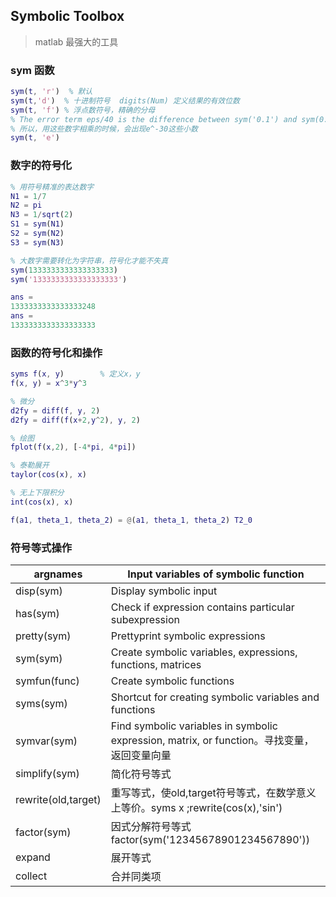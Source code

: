 ## Symbolic Toolbox

> matlab 最强大的工具

### sym 函数

```matlab
sym(t, 'r')  % 默认
sym(t,'d')	% 十进制符号  digits(Num) 定义结果的有效位数
sym(t, 'f')	% 浮点数符号，精确的分母
% The error term eps/40 is the difference between sym('0.1') and sym(0.1).
% 所以，用这些数字相乘的时候，会出现e^-30这些小数
sym(t, 'e')
```

### 数字的符号化

```matlab
% 用符号精准的表达数字
N1 = 1/7
N2 = pi
N3 = 1/sqrt(2)
S1 = sym(N1)
S2 = sym(N2)
S3 = sym(N3)

% 大数字需要转化为字符串，符号化才能不失真
sym(1333333333333333333)
sym('1333333333333333333')

ans =
1333333333333333248
ans =
1333333333333333333
```

### 函数的符号化和操作

```matlab
syms f(x, y)		% 定义x，y
f(x, y) = x^3*y^3

% 微分
d2fy = diff(f, y, 2)
d2fy = diff(f(x+2,y^2), y, 2)

% 绘图
fplot(f(x,2), [-4*pi, 4*pi])

% 泰勒展开
taylor(cos(x), x)

% 无上下限积分
int(cos(x), x)

f(a1, theta_1, theta_2) = @(a1, theta_1, theta_2) T2_0
```

### 符号等式操作

| argnames | Input variables of symbolic function   |
| -------- | ------------- |
| disp(sym) | Display symbolic input         |
| has(sym) | Check if expression contains particular subexpression   |
| pretty(sym) | Prettyprint symbolic expressions   |
| sym(sym) | Create symbolic variables, expressions, functions, matrices|
| symfun(func) | Create symbolic functions  |
| syms(sym) | Shortcut for creating symbolic variables and functions       |
| symvar(sym) | Find symbolic variables in symbolic expression, matrix, or function。寻找变量，返回变量向量 |
| simplify(sym) | 简化符号等式 |
| rewrite(old,target) | 重写等式，使old,target符号等式，在数学意义上等价。syms x ;rewrite(cos(x),'sin') |
| factor(sym) | 因式分解符号等式factor(sym('12345678901234567890')) |
| expand | 展开等式 |
| collect | 合并同类项 |



```matlab

```

